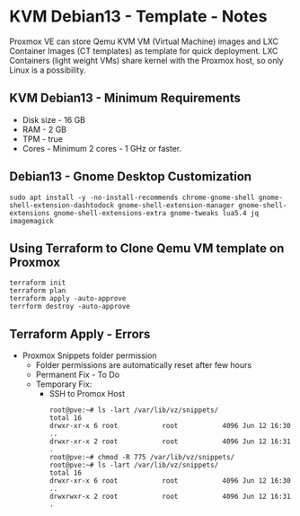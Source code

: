 # KVM Debian13 - Template - Notes
Proxmox VE can store Qemu KVM VM (Virtual Machine) images and LXC Container Images (CT templates) as template for quick deployment. LXC Containers (light weight VMs) share kernel with the Proxmox host, so only Linux is a possibility.

## KVM Debian13 - Minimum Requirements
- Disk size - 16 GB
- RAM - 2 GB
- TPM - true
- Cores - Minimum 2 cores - 1 GHz or faster.


## Debian13 - Gnome Desktop Customization
```
sudo apt install -y -no-install-recommends chrome-gnome-shell gnome-shell-extension-dashtodock gnome-shell-extension-manager gnome-shell-extensions gnome-shell-extensions-extra gnome-tweaks lua5.4 jq imagemagick
```

## Using Terraform to Clone Qemu VM template on Proxmox
```
terraform init
terraform plan
terraform apply -auto-approve
terrform destroy -auto-approve
```

## Terraform Apply - Errors
- Proxmox Snippets folder permission
    - Folder permissions are automatically reset after few hours
    - Permanent Fix - To Do
    - Temporary Fix:
        - SSH to Promox Host
            ```
            root@pve:~# ls -lart /var/lib/vz/snippets/
            total 16
            drwxr-xr-x 6 root           root           4096 Jun 12 16:30 ..
            drwxr-xr-x 2 root           root           4096 Jun 12 16:31 .
            root@pve:~# chmod -R 775 /var/lib/vz/snippets/
            root@pve:~# ls -lart /var/lib/vz/snippets/
            total 16
            drwxr-xr-x 6 root           root           4096 Jun 12 16:30 ..
            drwxrwxr-x 2 root           root           4096 Jun 12 16:31 .
            ```


